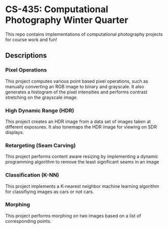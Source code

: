 # CS-435: Computational Photography Winter Quarter
This repo contains implementations of computational photography projects for course work and fun!

## Descriptions
### Pixel Operations
This project computes various point based pixel operations, such as manually converting an RGB image to binary and grayscale.
It also generates a histogram of the pixel intensities and performs contrast stretching on the grayscale image.

### High Dynamic Range (HDR)
This project creates an HDR image from a data set of images taken at different exposures. It also tonemaps the HDR image for viewing
on SDR displays.

### Retargeting (Seam Carving)
This project performs content aware resizing by implementing a dynamic programming algorithm to remove the least significant
seams in an image

### Classification (K-NN)
This project implements a K-nearest neighbor machine learning algorithm for classifiying images as cars or not cars.

### Morphing
This project performs morphing on two images based on a list of corresponding points. 
